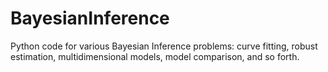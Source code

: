 # BayesianInference
Python code for various Bayesian Inference problems: curve fitting, robust estimation, multidimensional models, model comparison, and so forth.
